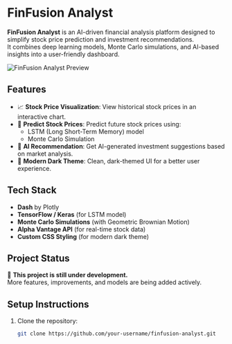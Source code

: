 # FinFusion Analyst

**FinFusion Analyst** is an AI-driven financial analysis platform designed to simplify stock price prediction and investment recommendations.  
It combines deep learning models, Monte Carlo simulations, and AI-based insights into a user-friendly dashboard.

![FinFusion Analyst Preview](assets/1.png)

## Features

- 📈 **Stock Price Visualization**: View historical stock prices in an interactive chart.
- 🤖 **Predict Stock Prices**: Predict future stock prices using:
  - LSTM (Long Short-Term Memory) model
  - Monte Carlo Simulation
- 🧠 **AI Recommendation**: Get AI-generated investment suggestions based on market analysis.
- 🎨 **Modern Dark Theme**: Clean, dark-themed UI for a better user experience.

## Tech Stack

- **Dash** by Plotly
- **TensorFlow / Keras** (for LSTM model)
- **Monte Carlo Simulations** (with Geometric Brownian Motion)
- **Alpha Vantage API** (for real-time stock data)
- **Custom CSS Styling** (for modern dark theme)

## Project Status

🚧 **This project is still under development.**  
More features, improvements, and models are being added actively.

## Setup Instructions

1. Clone the repository:
   ```bash
   git clone https://github.com/your-username/finfusion-analyst.git
